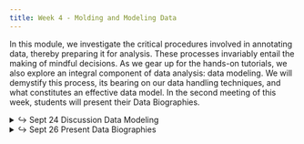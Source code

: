```yaml
---
title: Week 4 - Molding and Modeling Data
---
```


In this module, we investigate the critical procedures involved in annotating data, thereby preparing it for analysis. These processes invariably entail the making of mindful decisions. As we gear up for the hands-on tutorials, we also explore an integral component of data analysis: data modeling. We will demystify this process, its bearing on our data handling techniques, and what constitutes an effective data model. In the second meeting of this week, students will present their Data Biographies.

<details>
  <summary class="session-summary">
    <span class="arrow">↪</span>
    <span class="date-label">Sept 24</span>
    <span class="label label-blue">Discussion</span>
    <span class="session-title">Data Modeling</span>
  </summary>
  <div markdown="1">
- Slides (_coming soon!_)
<!-- - Pre-Class Reflection: -->
  <!-- - [So, Richard Jean. “‘All Models Are Wrong.’”](https://app.perusall.com/courses/introdh24/so_2017_-all-models-are-wrong) _PMLA_, vol. 132, no. 3, 2017, pp. 668–73. -->
  <!-- - [McCarty, Willard. “Modeling: A Study in Words and Meanings.”](https://app.perusall.com/courses/introdh24/mccarty_2004_modeling) _A Companion to Digital Humanities_, edited by Susan Schreibman et al., Blackwell Publishing Ltd, 2004, pp. 254–70. -->
  <!-- - https://www.wired.com/2008/06/pb-theory/ -->
  <!-- - **Post your reflection in the** <a href="https://introtodh-fall2024.slack.com/archives/C07JYA7QTM0" style="color: #ee6374;">**#reflections** </a>**channel on Slack** <a style="color: #ee6374;">**no later than 11:59PM on the day before our class.**</a> -->
</div>
</details>

<details>
  <summary class="session-summary">
    <span class="arrow">↪</span>
    <span class="date-label">Sept 26</span>
    <span class="label label-green">Present</span>
    <span class="session-title">Data Biographies</span>
  </summary>
  <div markdown="1">
<!-- - Presentation overview: -->
  <!-- - On this day, students will present their Data Biographies. This is a chance to share the intriguing stories behind the datasets you've explored! -->
  <!-- - Each presentation should last approximately -- but also no more than -- **4 minutes**, followed by a brief (~1 minute) Q&A session. -->
  <!-- - Focus on the **narrative** of your Data Biography, presenting on aspects you find interesting, such as origin, collector(s), collection method(s), intended use, and any limitations or ethical considerations. -->
  <!-- - Use visuals or excerpts from your dataset to illustrate your points and engage the audience. -->
  <!-- - For more details, refer to the [assignment description](https://whaverals.github.io/IntroDH2024/assignments/). -->
<!-- - Presentation guidelines: -->
  <!-- - Maximum of **five (5) slides** per presentation. -->
  <!-- - Please add your slides to [this shared slide deck](ADD_LINK_HERE) before the start of the class. -->
  <!-- - Strict time limit of **four (4) minutes** for each presentation. -->
  <!-- - Order of presentations: -->

  <!-- | **Order - Presenter(s)** | **Order - Presenter(s)**     | -->
  <!-- |--------------------------|------------------------------| -->
  <!-- | 1 - _name_               | 8 - _name_                   | -->
  <!-- | 2 - _name_               | 9 - _name_                   | -->
  <!-- | 3 - _name_               | 10 - _name_                  | -->
  <!-- | 4 - _name_               | 11 - _name_                  | -->
  <!-- | 5 - _name_               | 12 - _name_                  | -->
  <!-- | 6 - _name_               | 13 - _name_                  | -->
  <!-- | 7 - _name_               | 14 - _name_                  | -->

</div>
</details>
